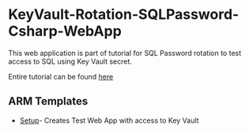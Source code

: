 # KeyVault-Rotation-SQLPassword-Csharp-WebApp

This web application is part of tutorial for SQL Password rotation to test access to SQL using Key Vault secret.

Entire tutorial can be found [here](https://docs.microsoft.com/en-us/azure/key-vault/secrets/tutorial-rotation)


## ARM Templates

- [Setup](https://github.com/jlichwa/KeyVault-Rotation-SQLPassword-Csharp-WebApp/tree/master/arm-templates#sql-password-rotation-test-web-app)- Creates Test Web App with access to Key Vault